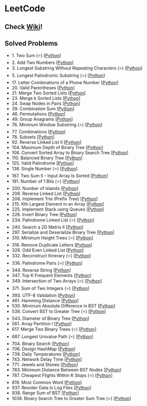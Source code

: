 # LeetCode

## Check [Wiki](https://github.com/JehunYoo/LeetCode/wiki)!

## Solved Problems

- 1&#46; Two Sum (⭐️) [[Python](two-sum.py)]
- 2&#46; Add Two Numbers [[Python](add-two-numbers.py)]
- 3&#46; Longest Substring Without Repeating Characters (⭐️) [[Python](longest-substring-without-repeating-characters.py)]
- 5&#46; Longest Palindromic Substring (⭐️) [[Python](longest-palindromic-substring.py)]
- 17&#46; Letter Combinations of a Phone Number [[Python](letter-combinations-of-a-phone-number.py)]
- 20&#46; Valid Parentheses [[Python](valid-parentheses.py)]
- 21&#46; Merge Two Sorted Lists [[Python](merge-two-sorted-lists.py)]
- 23&#46; Merge k Sorted Lists [[Python](merge-k-sorted-lists.py)]
- 24&#46; Swap Nodes in Pairs [[Python](swap-nodes-in-pairs.py)]
- 39&#46; Combination Sum [[Python](combination-sum.py)]
- 46&#46; Permutations [[Python](permutations.py)]
- 49&#46; Group Anagrams [[Python](group-anagrams.py)]
- 76&#46; Minimum Window Substring (⭐️) [[Python](minimum-window-substring.py)]
- 77&#46; Combinations [[Python](combinations.py)]
- 78&#46; Subsets [[Python](subsets.py)]
- 92&#46; Reverse Linked List II [[Python](reverse-linked-list-ii.py)]
- 104&#46; Maximum Depth of Binary Tree [[Python](maximum-depth-of-binary-tree.py)]
- 108&#46; Convert Sorted Array to Binary Search Tree [[Python](convert-sorted-array-to-binary-search-tree.py)]
- 110&#46; Balanced Binary Tree [[Python](balanced-binary-tree.py)]
- 125&#46; Valid Palindrome [[Python](valid-palindrome.py)]
- 136&#46; Single Number (⭐️) [[Python](single-number.py)]
- 167&#46; Two Sum II - Input Array Is Sorted [[Python](two-sum-ii-input-array-is-sorted.py)]
- 191&#46; Number of 1 Bits (⭐️) [[Python](number-of-1-bits.py)]
- 200&#46; Number of Islands [[Python](number-of-islands.py)]
- 206&#46; Reverse Linked List [[Python](reverse-linked-list.py)]
- 208&#46; Implement Trie (Prefix Tree) [[Python](implement-trie-prefix-tree.py)]
- 215&#46; Kth Largest Element in an Array [[Python](kth-largest-element-in-an-array.py)]
- 225&#46; Implement Stack using Queues [[Python](implement-stack-using-queues.py)]
- 226&#46; Invert Binary Tree [[Python](invert-binary-tree.py)]
- 234&#46; Palindrome Linked List (⭐️) [[Python](palindrome-linked-list.py)]
- 240&#46; Search a 2D Matrix II [[Python](search-a-2d-matrix-ii.py)]
- 297&#46; Serialize and Deserialize Binary Tree [[Python](serialize-and-deserialize-binary-tree.py)]
- 310&#46; Minimum Height Trees (⭐️) [[Python](minimum-height-trees.py)]
- 316&#46; Remove Duplicate Letters [[Python](remove-duplicate-letters.py)]
- 328&#46; Odd Even Linked List [[Python](odd-even-linked-list.py)]
- 332&#46; Reconstruct Itinerary (⭐️) [[Python](reconstruct-itinerary.py)]
- 336&#46; Palindrome Pairs (⭐️) [[Python](palindrome-pairs.py)]
- 344&#46; Reverse String [[Python](reverse-string.py)]
- 347&#46; Top K Frequent Elements [[Python](top-k-frequent-elements.py)]
- 349&#46; Intersection of Two Arrays (⭐️) [[Python](intersection-of-two-arrays.py)]
- 371&#46; Sum of Two Integers (⭐️) [[Python](sum-of-two-integers.py)]
- 393&#46; UTF-8 Validation [[Python](utf-8-validation.py)]
- 461&#46; Hamming Distance [[Python](hamming-distance.py)]
- 530&#46; Minimum Absolute Difference in BST [[Python](minimum-absolute-difference-in-bst.py)]
- 538&#46; Convert BST to Greater Tree (⭐️) [[Python](convert-bst-to-greater-tree.py)]
- 543&#46; Diameter of Binary Tree [[Python](diameter-of-binary-tree.py)]
- 561&#46; Array Partition I [[Python](array-partition-i.py)]
- 617&#46; Merge Two Binary Trees (⭐️) [[Python](merge-two-binary-trees.py)]
- 687&#46; Longest Univalue Path (⭐️) [[Python](longest-univalue-path.py)]
- 704&#46; Binary Search [[Python](binary-search.py)]
- 706&#46; Design HashMap [[Python](design-hashmap.py)]
- 739&#46; Daily Temperatures [[Python](daily-temperatures.py)]
- 743&#46; Network Delay Time [[Python](network-delay-time.py)]
- 771&#46; Jewels and Stones [[Python](jewels-and-stones.py)]
- 783&#46; Minimum Distance Between BST Nodes [[Python](minimum-distance-between-bst-nodes.py)]
- 787&#46; Cheapest Flights Within K Stops (⭐️) [[Python](cheapest-flights-within-k-stops.py)]
- 819&#46; Most Common Word [[Python](most-common-word.py)]
- 937&#46; Reorder Data in Log Files [[Python](reorder-data-in-log-files.py)]
- 938&#46; Range Sum of BST [[Python](range-sum-of-bst.py)]
- 1038&#46; Binary Search Tree to Greater Sum Tree (⭐️) [[Python](binary-search-tree-to-greater-sum-tree.py)]